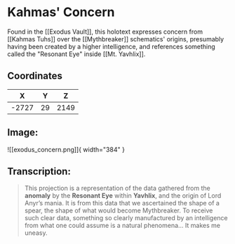 # Kahmas' Concern

Found in the [[Exodus Vault]], this holotext expresses concern from [[Kahmas Tuhs]] over the [[Mythbreaker]] schematics' origins, presumably having been created by a higher intelligence, and references something called the "Resonant Eye" inside [[Mt. Yavhlix]].

## Coordinates
| **X** | **Y** | **Z** |
| :---: | :---: | :---: |
| -2727 |  29  | 2149 |

## Image:

![[exodus_concern.png]]{ width="384" }

## Transcription:
> This projection is a representation of the data gathered from the **anomaly** by the **Resonant Eye** within **Yavhlix**, and the origin of Lord Anyr’s mania. It is from this data that we ascertained the shape of a spear, the shape of what would become Mythbreaker. To receive such clear data, something so clearly manufactured by an intelligence from what one could assume is a natural phenomena… It makes me uneasy.
